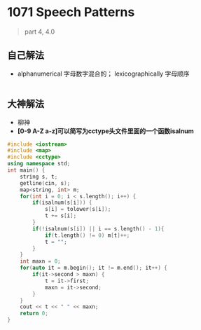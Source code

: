 # 1071 Speech Patterns

> part 4, 4.0



## 自己解法

- alphanumerical 字母数字混合的； lexicographically 字母顺序

```c++

```



## 大神解法

- 柳神
- **[0-9 A-Z a-z]可以简写为cctype头文件里面的一个函数isalnum**

```c++
#include <iostream>
#include <map>
#include <cctype>
using namespace std;
int main() {
    string s, t;
    getline(cin, s);
    map<string, int> m;
    for(int i = 0; i < s.length(); i++) {
        if(isalnum(s[i])) {
            s[i] = tolower(s[i]);
            t += s[i];
        }
        if(!isalnum(s[i]) || i == s.length() - 1){
            if(t.length() != 0) m[t]++;
            t = "";
        }
    }
    int maxn = 0;
    for(auto it = m.begin(); it != m.end(); it++) {
        if(it->second > maxn) {
            t = it->first;
            maxn = it->second;
        }
    }
    cout << t << " " << maxn;
    return 0;
}
```

